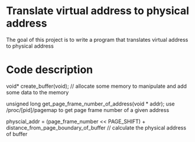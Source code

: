 # Translate virtual address to physical address

The goal of this project is to write a program that translates virtual address to physical address

# Code description

void* create_buffer(void); // allocate some memory to manipulate and add some data to the memory

unsigned long get_page_frame_number_of_address(void * addr); use /proc/[pid]/pagemap to get page frame number of a given address

physcial_addr = (page_frame_number << PAGE_SHIFT) + distance_from_page_boundary_of_buffer // calculate the physical address of buffer

